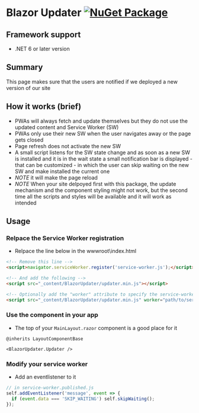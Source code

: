 # Blazor Updater [![NuGet Package](https://img.shields.io/nuget/v/BlazorUpdater)](https://www.nuget.org/packages/BlazorUpdater/)

## Framework support
- .NET 6 or later version

## Summary
This page makes sure that the users are notified if we deployed a new version of our site

## How it works (brief)
- PWAs will always fetch and update themselves but they do not use the updated content and Service Worker (SW)
- PWAs only use their new SW when the user navigates away or the page gets closed
- Page refresh does not activate the new SW
- A small script listens for the SW state change and as soon as a new SW is installed and it is in the wait state
a small notification bar is displayed - that can be customized - in which the user can skip waiting on the new SW and make installed the current one
- *NOTE* it will make the page reload
- *NOTE* When your site delpoyed first with this package, the update mechanism and the component styling might not work, but the second time all the scripts and styles will be available and it will work as intended

## Usage

### Relpace the Service Worker registration
- Relpace the line below in the wwwroot\index.html
```html
<!-- Remove this line -->
<script>navigator.serviceWorker.register('service-worker.js');</script>

<!-- And add the following -->
<script src="_content/BlazorUpdater/updater.min.js"></script>

<!-- Optionally add the "worker" attribute to specify the service-worker.js path -->
<script src="_content/BlazorUpdater/updater.min.js" worker="path/to/service-worker.js"></script>
```

### Use the component in your app
- The top of your `MainLayout.razor` component is a good place for it
```razor
@inherits LayoutComponentBase

<BlazorUpdater.Updater />
```

### Modify your service worker
- Add an eventlistener to it
```js
// in service-worker.published.js
self.addEventListener('message', event => {
  if (event.data === 'SKIP_WAITING') self.skipWaiting();
});
```